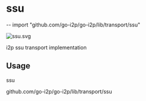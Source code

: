 # ssu
--
    import "github.com/go-i2p/go-i2p/lib/transport/ssu"

![ssu.svg](ssu.svg)

i2p ssu transport implementation

## Usage



ssu 

github.com/go-i2p/go-i2p/lib/transport/ssu
